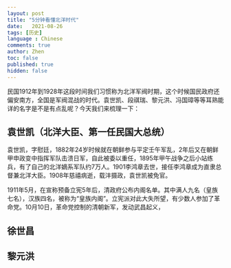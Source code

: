 ```yaml
---
layout: post
title: "5分钟看懂北洋时代"
date:   2021-08-26
tags: [历史]
language : Chinese
comments: true
author: Zhen
toc: false
published: true
hidden: false
---
```

民国1912年到1928年这段时间我们习惯称为北洋军阀时期，这个时候国民政府还偏安南方，全国是军阀混战的时代。袁世凯、段祺瑞、黎元洪、冯国璋等等耳熟能详的名字是不是有点乱呢？今天我们来梳理一下：

## 袁世凯（北洋大臣、第一任民国大总统）
袁世凯，字慰廷，1882年24岁时候就在朝鲜参与平定壬午军乱，2年后又在朝鲜甲申政变中指挥军队击溃日军，自此被委以重任，1895年甲午战争之后小站练兵，有了自己的北洋嫡系军队约7万人。1901李鸿章去世，接任李鸿章成为直隶总督兼北洋大臣。1908年慈禧病逝，载沣摄政，袁世凯被免官。

1911年5月，在宣称预备立宪5年后，清政府公布内阁名单。其中满人九名（皇族七名），汉族四名，被称为“皇族内阁”。立宪派对此大失所望，有少数人参加了革命党。10月10日，革命党控制的清朝新军，发动武昌起义，

## 徐世昌

## 黎元洪
<!--stackedit_data:
eyJoaXN0b3J5IjpbLTEyMTIyODUzMzcsNzk4MDI4OTA3LC0xNj
k1MDA1MDgwXX0=
-->